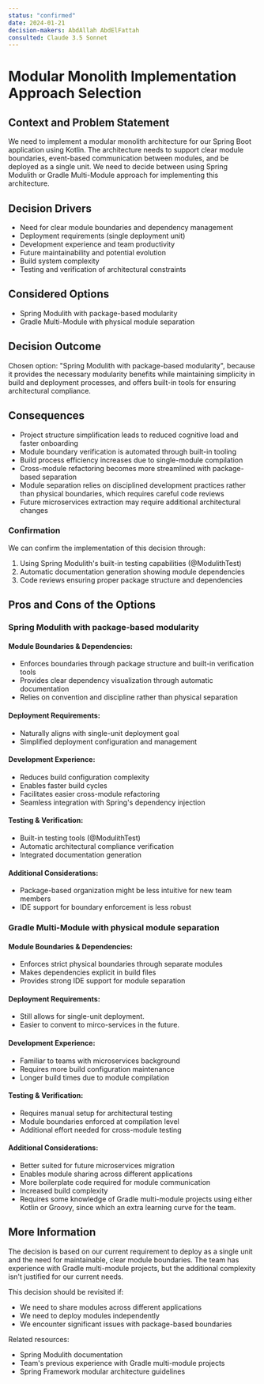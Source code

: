 ```yaml
---
status: "confirmed"
date: 2024-01-21
decision-makers: AbdAllah AbdElFattah
consulted: Claude 3.5 Sonnet
---
```


# Modular Monolith Implementation Approach Selection

## Context and Problem Statement

We need to implement a modular monolith architecture for our Spring Boot application using Kotlin.
The architecture needs to support clear module boundaries, event-based communication between modules, and be deployed as a single unit.
We need to decide between using Spring Modulith or Gradle Multi-Module approach for implementing this architecture.

## Decision Drivers

* Need for clear module boundaries and dependency management
* Deployment requirements (single deployment unit)
* Development experience and team productivity
* Future maintainability and potential evolution
* Build system complexity
* Testing and verification of architectural constraints

## Considered Options

* Spring Modulith with package-based modularity
* Gradle Multi-Module with physical module separation

## Decision Outcome

Chosen option: "Spring Modulith with package-based modularity", because it provides the necessary modularity benefits while maintaining simplicity in build and deployment processes, and offers built-in tools for ensuring architectural compliance.

## Consequences

* Project structure simplification leads to reduced cognitive load and faster onboarding
* Module boundary verification is automated through built-in tooling
* Build process efficiency increases due to single-module compilation
* Cross-module refactoring becomes more streamlined with package-based separation
* Module separation relies on disciplined development practices rather than physical boundaries, which requires careful code reviews
* Future microservices extraction may require additional architectural changes

### Confirmation

We can confirm the implementation of this decision through:

1. Using Spring Modulith's built-in testing capabilities (@ModulithTest)
2. Automatic documentation generation showing module dependencies
3. Code reviews ensuring proper package structure and dependencies

## Pros and Cons of the Options

### Spring Modulith with package-based modularity

#### Module Boundaries & Dependencies:

* Enforces boundaries through package structure and built-in verification tools
* Provides clear dependency visualization through automatic documentation
* Relies on convention and discipline rather than physical separation

#### Deployment Requirements:

* Naturally aligns with single-unit deployment goal
* Simplified deployment configuration and management

#### Development Experience:

* Reduces build configuration complexity
* Enables faster build cycles
* Facilitates easier cross-module refactoring
* Seamless integration with Spring's dependency injection

#### Testing & Verification:

* Built-in testing tools (@ModulithTest)
* Automatic architectural compliance verification
* Integrated documentation generation

#### Additional Considerations:

* Package-based organization might be less intuitive for new team members
* IDE support for boundary enforcement is less robust

### Gradle Multi-Module with physical module separation

#### Module Boundaries & Dependencies:

* Enforces strict physical boundaries through separate modules
* Makes dependencies explicit in build files
* Provides strong IDE support for module separation

#### Deployment Requirements:

* Still allows for single-unit deployment.
* Easier to convent to mirco-services in the future.

#### Development Experience:

* Familiar to teams with microservices background
* Requires more build configuration maintenance
* Longer build times due to module compilation

#### Testing & Verification:

* Requires manual setup for architectural testing
* Module boundaries enforced at compilation level
* Additional effort needed for cross-module testing

#### Additional Considerations:

* Better suited for future microservices migration
* Enables module sharing across different applications
* More boilerplate code required for module communication
* Increased build complexity
* Requires some knowledge of Gradle multi-module projects using either Kotlin or Groovy, since which an extra learning curve for the team.

## More Information

The decision is based on our current requirement to deploy as a single unit and the need for maintainable, clear module boundaries. The team has experience with Gradle multi-module projects, but the additional complexity isn't justified for our current needs.

This decision should be revisited if:

* We need to share modules across different applications
* We need to deploy modules independently
* We encounter significant issues with package-based boundaries

Related resources:

* Spring Modulith documentation
* Team's previous experience with Gradle multi-module projects
* Spring Framework modular architecture guidelines
